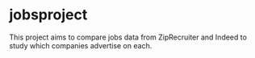 # jobsproject
This project aims to compare jobs data from ZipRecruiter and Indeed to study which companies advertise on each.
